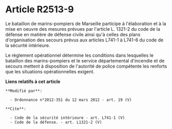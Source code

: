 # Article R2513-9

Le bataillon de marins-pompiers de Marseille participe à l'élaboration et à la mise en oeuvre des mesures prévues par
l'article L. 1321-2 du code de la défense en matière de défense civile ainsi qu'à celles des plans d'organisation des secours
prévus aux articles L741-1 à L741-6 du code de la sécurité intérieure. 

Le règlement opérationnel détermine les conditions dans lesquelles le bataillon des marins-pompiers et le service
départemental d'incendie et de secours mettent à disposition de l'autorité de police compétente les renforts que les
situations opérationnelles exigent.

**Liens relatifs à cet article**

	**Modifié par**:

	  - Ordonnance n°2012-351 du 12 mars 2012 - art. 19 (V)

	**Cite**:

	  - Code de la sécurité intérieure - art. L741-1 (V)
	  - Code de la défense. - art. L1321-2 (V)

